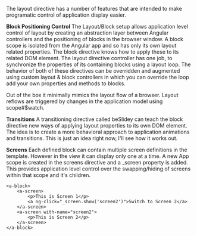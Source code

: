 The layout directive has a number of features that are intended to make programatic control of application display easier. 

**Block Positioning Control**
The Layout/Block setup allows application level control of layout by creating an abstraction layer between Angular controllers and the positioning of blocks in the browser window. A block scope is isolated from the Angular app and so has only its own layout related properties. The block directive knows how to apply these to its related DOM element. The layout directive controller has one job, to synchronize the properties of its containing blocks using a layout loop. The behavior of both of these directives can be overridden and augmented using custom layout & block controllers in which you can override the loop add your own properties and methods to blocks.

Out of the box it minimally mimics the layout flow of a browser. Layout reflows are triggered by changes in the application model using scope#$watch.

**Transitions**
A transitioning directive called beSlidey can teach the block directive new ways of applying layout properties to its own DOM element. The idea is to create a more behavioral approach to application animations and transitions. This is just an idea right now, I'll see how it works out.

**Screens**
Each defined block can contain multiple screen definitions in the template. However in the view it can display only one at a time. A new App scope is created in the screens directive and a _screen property is added. This provides application level control over the swapping/hiding of screens within that scope and it's children. 

	<a-block>
		<a-screen>
			<p>This is Screen 1</p>
			<a ng-click="_screen.show('screen2')">Switch to Screen 2</a>
		</a-screen>
		<a-screen with-name="screen2">
			<p>This is Screen 2</p>
		</a-screen>
	</a-block>

